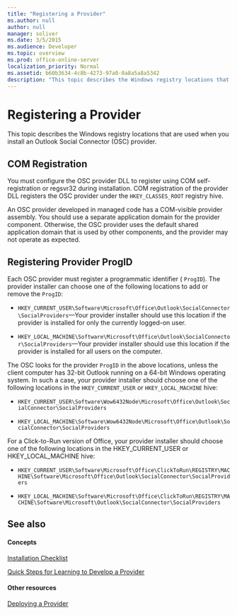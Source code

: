 ```yaml
---
title: "Registering a Provider"
ms.author: null
author: null
manager: soliver
ms.date: 3/5/2015
ms.audience: Developer
ms.topic: overview
ms.prod: office-online-server
localization_priority: Normal
ms.assetid: b60b3634-4c8b-4273-97a0-0a8a5a8a5342
description: "This topic describes the Windows registry locations that are used when you install an Outlook Social Connector (OSC) provider."
---
```


# Registering a Provider

This topic describes the Windows registry locations that are used when you install an Outlook Social Connector (OSC) provider.
  
## COM Registration

You must configure the OSC provider DLL to register using COM self-registration or regsvr32 during installation. COM registration of the provider DLL registers the OSC provider under the  `HKEY_CLASSES_ROOT` registry hive. 
  
An OSC provider developed in managed code has a COM-visible provider assembly. You should use a separate application domain for the provider component. Otherwise, the OSC provider uses the default shared application domain that is used by other components, and the provider may not operate as expected.
  
## Registering Provider ProgID

Each OSC provider must register a programmatic identifier ( `ProgID`). The provider installer can choose one of the following locations to add or remove the  `ProgID`:
  
-  `HKEY_CURRENT_USER\Software\Microsoft\Office\Outlook\SocialConnector\SocialProviders`—Your provider installer should use this location if the provider is installed for only the currently logged-on user.
    
-  `HKEY_LOCAL_MACHINE\Software\Microsoft\Office\Outlook\SocialConnector\SocialProviders`—Your provider installer should use this location if the provider is installed for all users on the computer.
    
The OSC looks for the provider  `ProgID` in the above locations, unless the client computer has 32-bit Outlook running on a 64-bit Windows operating system. In such a case, your provider installer should choose one of the following locations in the  `HKEY_CURRENT_USER` or  `HKEY_LOCAL_MACHINE` hive: 
  
-  `HKEY_CURRENT_USER\Software\Wow6432Node\Microsoft\Office\Outlook\SocialConnector\SocialProviders`
    
-  `HKEY_LOCAL_MACHINE\Software\Wow6432Node\Microsoft\Office\Outlook\SocialConnector\SocialProviders`
    
For a Click-to-Run version of Office, your provider installer should choose one of the following locations in the HKEY_CURRENT_USER or HKEY_LOCAL_MACHINE hive:
  
-  `HKEY_CURRENT_USER\Software\Microsoft\Office\ClickToRun\REGISTRY\MACHINE\Software\Microsoft\Office\Outlook\SocialConnector\SocialProviders`
    
-  `HKEY_LOCAL_MACHINE\Software\Microsoft\Office\ClickToRun\REGISTRY\MACHINE\Software\Microsoft\Outlook\SocialConnector\SocialProviders`
    
## See also

#### Concepts

[Installation Checklist](installation-checklist.md)
  
[Quick Steps for Learning to Develop a Provider](quick-steps-for-learning-to-develop-a-provider.md)
#### Other resources

[Deploying a Provider](deploying-a-provider.md)

